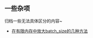 ## 一些杂项

归档一些无法具体区分的内容~

- [在有限内存中放大batch_size的几种方法](https://medium.com/ai2-blog/tutorial-training-on-larger-batches-with-less-memory-in-allennlp-1cd2047d92ad)